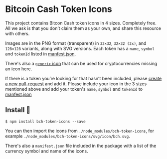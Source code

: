 # Bitcoin Cash Token Icons

This project contains Bitcon Cash token icons in 4 sizes. Completely free. All we ask is that you don’t claim them as your own, and share this resource with others.

Images are in the PNG format (transparent) in `32×32`, `32×32 (2x)`, and `128×128` variants, along with SVG versions. Each token has a `name`, `symbol` and `tokenId` listed in [manfest.json](manifest.json).

There's also a [`generic` icon](https://github.com/Bitcoin-com/bch-token-icons/blob/master/svg/icon/generic.svg) that can be used for cryptocurrencies missing an icon here.

If there is a token you’re looking for that hasn’t been included, please [create a new pull-request](https://github.com/Bitcoin-com/bch-token-icons/pulls/new) and add it. Please include your icon in the 3 sizes mentioned above and add your token's `name`, `symbol` and `tokenId` to [manfest.json](manifest.json)

## Install 🚀

```
$ npm install bch-token-icons --save
```

You can then import the icons from `./node_modules/bch-token-icons`, for example `./node_modules/bch-token-icons/svg/icon/bch.svg`.

There's also a `manifest.json` file included in the package with a list of the currency symbol and name of the icons.

